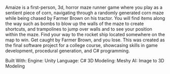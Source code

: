 Amaize is a first-person, 3d, horror maze runner game where you play as a sentient piece of corn, navigating through a randomly generated corn maze while being chased by Farmer Brown on his tractor.
You will find items along the way such as bombs to blow up the walls of the maze to create shortcuts, and trampolines to jump over walls and to see your position within the maze.
Find your way to the rocket ship located somewhere on the map to win. Get caught by Farmer Brown, and you lose.
This was created as the final software project for a college course, showcasing skills in game development, procedural generation, and C# programming.

Built With:
  Engine: Unity
  Language: C#
  3D Modeling: Meshy AI: Image to 3D Modeling
